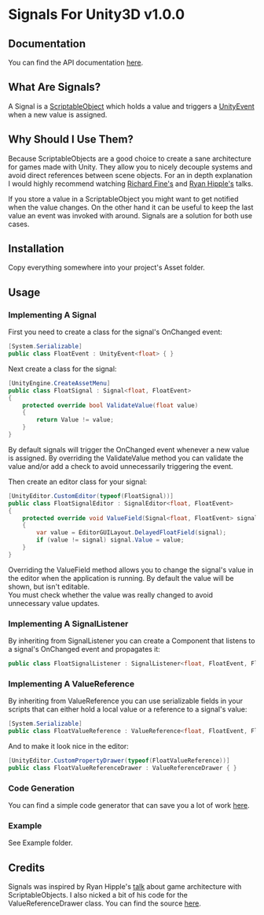 # Signals For Unity3D v1.0.0
## Documentation
You can find the API documentation [here](https://jheiling.github.io/unity-signals/).
## What Are Signals?
A Signal is a [ScriptableObject](https://docs.unity3d.com/ScriptReference/ScriptableObject.html) which holds a value and triggers a [UnityEvent](https://docs.unity3d.com/ScriptReference/Events.UnityEvent_1.html) when a new value is assigned.
## Why Should I Use Them?
Because ScriptableObjects are a good choice to create a sane architecture for games made with Unity.
They allow you to nicely decouple systems and avoid direct references between scene objects.
For an in depth explanation I would highly recommend watching [Richard Fine's](https://www.youtube.com/watch?v=6vmRwLYWNRo) and [Ryan Hipple's](https://www.youtube.com/watch?v=raQ3iHhE_Kk) talks.

If you store a value in a ScriptableObject you might want to get notified when the value changes.
On the other hand it can be useful to keep the last value an event was invoked with around.
Signals are a solution for both use cases.
## Installation
Copy everything somewhere into your project's Asset folder.
## Usage
### Implementing A Signal
First you need to create a class for the signal's OnChanged event:
```c#
[System.Serializable]
public class FloatEvent : UnityEvent<float> { }
```

Next create a class for the signal:
```c#
[UnityEngine.CreateAssetMenu]
public class FloatSignal : Signal<float, FloatEvent>
{
    protected override bool ValidateValue(float value)
    {
        return Value != value;
    }
}
```
By default signals will trigger the OnChanged event whenever a new value is assigned.
By overriding the ValidateValue method you can validate the value and/or add a check to avoid unnecessarily triggering the event.

Then create an editor class for your signal:
```c#
[UnityEditor.CustomEditor(typeof(FloatSignal))]
public class FloatSignalEditor : SignalEditor<float, FloatEvent>
{
    protected override void ValueField(Signal<float, FloatEvent> signal)
    {
        var value = EditorGUILayout.DelayedFloatField(signal);
        if (value != signal) signal.Value = value;
    }
}
```
Overriding the ValueField method allows you to change the signal's value in the editor when the application is running.
By default the value will be shown, but isn't editable.  
You must check whether the value was really changed to avoid unnecessary value updates.
### Implementing A SignalListener
By inheriting from SignalListener you can create a Component that listens to a signal's OnChanged event and propagates it:
```c#
public class FloatSignalListener : SignalListener<float, FloatEvent, FloatSignal> { }
```
### Implementing A ValueReference
By inheriting from ValueReference you can use serializable fields in your scripts that can either hold a local value or a reference to a signal's value:
```c#
[System.Serializable]
public class FloatValueReference : ValueReference<float, FloatEvent, FloatSignal> { }
```

And to make it look nice in the editor:
```c#
[UnityEditor.CustomPropertyDrawer(typeof(FloatValueReference))]
public class FloatValueReferenceDrawer : ValueReferenceDrawer { }
```
### Code Generation
You can find a simple code generator that can save you a lot of work [here](https://github.com/jheiling/unity-signals-generator).
### Example
See Example folder.
## Credits
Signals was inspired by Ryan Hipple's [talk](https://www.youtube.com/watch?v=raQ3iHhE_Kk) about game architecture with ScriptableObjects.
I also nicked a bit of his code for the ValueReferenceDrawer class. You can find the source [here](https://github.com/roboryantron/Unite2017).
